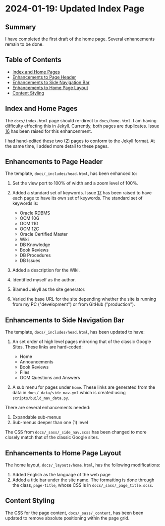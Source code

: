 # 2024-01-19: Updated Index Page

## Summary

I have completed the first draft of the home page. Several enhancements remain to be done.

## Table of Contents

* [Index and Home Pages](#index-and-home-pages)
* [Enhancements to Page Header](#enhancements-to-page-header)
* [Enhancements to Side Navigation Bar](#enhancements-to-side-navigation-bar)
* [Enhancements to Home Page Layout](#enhancements-to-home-page-layout)
* [Content Styling](#content-styling)

## Index and Home Pages

The `docs/index.html` page should re-direct to `docs/home.html`. I am having difficulty effecting this in Jekyll. Currently, both pages are duplicates. Issue [16](https://github.com/dfhawthorne/dfhawthorne.github.io/issues/16) has been raised for this enhancenment.

I had hand-edited these two (2) pages to conform to the Jekyll format. At the same time, I added more detail to these pages.

## Enhancements to Page Header

The template, `docs/_includes/head.html`, has been enhanced to:

1. Set the view port to 100% of width and a zoom level of 100%.
1. Added a standard set of keywords. Issue [17](https://github.com/dfhawthorne/dfhawthorne.github.io/issues/17) has been raised to have each page to have its own set of keywords. The standard set of keywords is:

   * Oracle RDBMS
   * OCM 10G
   * OCM 11G
   * OCM 12C
   * Oracle Certified Master
   * Wiki
   * DB Knowledge
   * Book Reviews
   * DB Procedures
   * DB Issues

1. Added a description for the Wiki.
1. Identified myself as the author.
1. Blamed Jekyll as the site generator.
1. Varied the base URL for the site depending whether the site is running from my PC ("development") or from GitHub ("production").

## Enhancements to Side Navigation Bar

The template, `docs/_includes/head.html`, has been updated to have:

1. An set order of high level pages mirroring that of the classic Google Sites. These links are hard-coded:

   * Home
   * Announcements
   * Book Reviews
   * Files
   * OCM Questions and Answers

1. A sub menu for pages under `home`. These links are generated from the data in `docs/_data/side_nav.yml` which is created using `scripts/build_nav_data.py`.

There are several enhancements needed:

1. Expandable sub-menus
1. Sub-menus deeper than one (1) level

The CSS from `docs/_sass/_side_nav.scss` has been changed to more closely match that of the classic Google sites.

## Enhancements to Home Page Layout

The home layout, `docs/_layouts/home.html`, has the following modifications:

1. Added English as the language of the web page
1. Added a title bar under the site name. The formatting is done through the class, `page-title`, whose CSS is in `docs/_sass/_page_title.scss`.

## Content Styling

The CSS for the page content, `docs/_sass/_content`, has been been updated to remove absolute positioning within the page grid.
